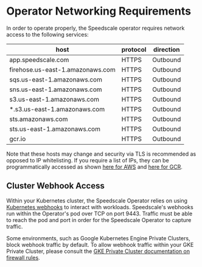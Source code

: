 # Operator Networking Requirements

In order to operate properly, the Speedscale operator requires network access to the following services:

| host | protocol | direction |
| ---- | -------- | --------- |
| app.speedscale.com | HTTPS | Outbound |
| firehose.us-east-1.amazonaws.com | HTTPS | Outbound |
| sqs.us-east-1.amazonaws.com | HTTPS | Outbound |
| sns.us-east-1.amazonaws.com | HTTPS | Outbound |
| s3.us-east-1.amazonaws.com | HTTPS | Outbound |
| *.s3.us-east-1.amazonaws.com | HTTPS | Outbound |
| sts.amazonaws.com | HTTPS | Outbound |
| sts.us-east-1.amazonaws.com | HTTPS | Outbound |
| gcr.io | HTTPS | Outbound |

Note that these hosts may change and security via TLS is recommended as opposed to IP whitelisting. If you require a list of IPs, they can be programmatically accessed as shown [here for AWS](https://docs.aws.amazon.com/general/latest/gr/aws-ip-ranges.html) and [here for GCR](https://www.gstatic.com/ipranges/cloud.json).

## Cluster Webhook Access

Within your Kubernetes cluster, the Speedscale Operator relies on using [Kubernetes webhooks](https://kubernetes.io/docs/reference/access-authn-authz/extensible-admission-controllers/) to interact with workloads.
Speedscale's webhooks run within the Operator's pod over TCP on port 9443.
Traffic must be able to reach the pod and port in order for the Speedscale Operator to capture traffic.

Some environments, such as Google Kubernetes Engine Private Clusters, block webhook traffic by default.
To allow webhook traffic within your GKE Private Cluster, please consult the [GKE Private Cluster documentation on firewall rules](https://cloud.google.com/kubernetes-engine/docs/how-to/private-clusters#add_firewall_rules).
